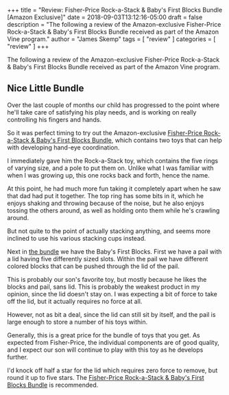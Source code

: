 +++
title = "Review: Fisher-Price Rock-a-Stack & Baby's First Blocks Bundle [Amazon Exclusive]"
date = 2018-09-03T13:12:16-05:00
draft = false
description = "The following a review of the Amazon-exclusive Fisher-Price Rock-a-Stack & Baby's First Blocks Bundle received as part of the Amazon Vine program."
author = "James Skemp"
tags = [ "review" ]
categories = [ "review" ]
+++

The following a review of the Amazon-exclusive Fisher-Price Rock-a-Stack & Baby's First Blocks Bundle received as part of the Amazon Vine program.

## Nice Little Bundle
Over the last couple of months our child has progressed to the point where he'll take care of satisfying his play needs, and is working on really controlling his fingers and hands.

So it was perfect timing to try out the Amazon-exclusive [Fisher-Price Rock-a-Stack & Baby's First Blocks Bundle][review], which contains two toys that can help with developing hand-eye coordination.

I immediately gave him the Rock-a-Stack toy, which contains the five rings of varying size, and a pole to put them on. Unlike what I was familiar with when I was growing up, this one rocks back and forth, hence the name.

At this point, he had much more fun taking it completely apart when he saw that dad had put it together. The top ring has some bits in it, which he enjoys shaking and throwing because of the noise, but he also enjoys tossing the others around, as well as holding onto them while he's crawling around.

But not quite to the point of actually stacking anything, and seems more inclined to use his various stacking cups instead.

Next in [the bundle][review] we have the Baby's First Blocks. First we have a pail with a lid having five differently sized slots. Within the pail we have different colored blocks that can be pushed through the lid of the pail.

This is probably our son's favorite toy, but mostly because he likes the blocks and pail, sans lid. This is probably the weakest product in my opinion, since the lid doesn't stay on. I was expecting a bit of force to take off the lid, but it actually requires no force at all.

However, not as bit a deal, since the lid can still sit by itself, and the pail is large enough to store a number of his toys within.

Generally, this is a great price for the bundle of toys that you get. As expected from Fisher-Price, the individual components are of good quality, and I expect our son will continue to play with this toy as he develops further.

I'd knock off half a star for the lid which requires zero force to remove, but round it up to five stars. The [Fisher-Price Rock-a-Stack & Baby's First Blocks Bundle][review] is recommended.

[review]: https://amzn.to/2oBsL99
